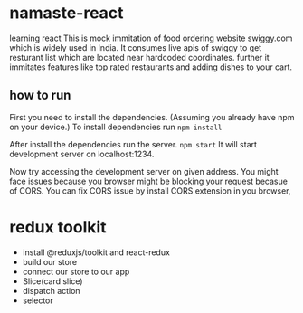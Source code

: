 # namaste-react
learning react
This is mock immitation of food ordering website swiggy.com which is widely used in India.
It consumes live apis of swiggy to get resturant list which are located near hardcoded coordinates.
further it immitates features like top rated restaurants and adding dishes to your cart.

## how to run
First you need to install the dependencies. (Assuming you already have npm on your device.) To install dependencies run 
`npm install`

After install the dependencies run the server.
`npm start`
It will start development server on localhost:1234.

Now try accessing the development server on given address. You might face issues because you browser might be blocking your request becasue of CORS.
You can fix CORS issue by install CORS extension in you browser,



# redux toolkit
- install @reduxjs/toolkit and react-redux
- build our store
- connect our store to our app
- Slice(card slice)
- dispatch action
- selector